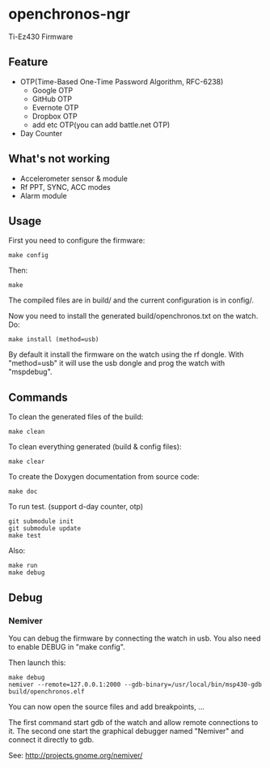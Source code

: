 openchronos-ngr
===============

Ti-Ez430 Firmware

Feature
-------------
* OTP(Time-Based One-Time Password Algorithm, RFC-6238)
	* Google OTP
	* GitHub OTP
	* Evernote OTP
	* Dropbox OTP
	* add etc OTP(you can add battle.net OTP)
* Day Counter

What's not working
------------

* Accelerometer sensor & module
* Rf PPT, SYNC, ACC modes
* Alarm module


Usage
------------

First you need to configure the firmware:

	make config

Then:

	make

The compiled files are in build/ and the current configuration is in config/.

Now you need to install the generated build/openchronos.txt on the watch. Do:

	make install (method=usb)

By default it install the firmware on the watch using the rf dongle.
With "method=usb" it will use the usb dongle and prog the watch with "mspdebug".


Commands
------------

To clean the generated files of the build:

	make clean

To clean everything generated (build & config files):

	make clear

To create the Doxygen documentation from source code:

	make doc

To run test. (support d-day counter, otp)

	git submodule init
	git submodule update
	make test

Also:

	make run
	make debug


Debug
------------

### Nemiver

You can debug the firmware by connecting the watch in usb.
You also need to enable DEBUG in "make config".

Then launch this:

	make debug
	nemiver --remote=127.0.0.1:2000 --gdb-binary=/usr/local/bin/msp430-gdb build/openchronos.elf

You can now open the source files and add breakpoints, ...

The first command start gdb of the watch and allow remote connections to it.
The second one start the graphical debugger named "Nemiver" and connect it directly to gdb.

See: http://projects.gnome.org/nemiver/
